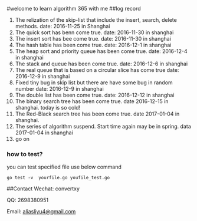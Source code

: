 #welcome to learn algorithm 365 with me
##log record
1. The relization of the skip-list that include the insert, search, delete methods.  date: 2016-11-25 in Shanghai
2. The quick sort has benn come true. date: 2016-11-30 in shanghai
3. The insert sort has bee come true.  date: 2016-11-30 in shanghai
4. The hash table has been come true. date: 2016-12-1 in shanghai
5. The heap sort and priority queue has been come true. date: 2016-12-4 in shanghai
6. The stack and queue has been come true. date: 2016-12-6 in shanghai
7. The real queue that is based on a circular slice has come true  date: 2016-12-9 in shanghai
8. Fixed tiny bug in skip list but there are have some bug in random number date: 2016-12-9 in shanghai
9. The double list has been come true. date: 2016-12-12 in shanghai
10. The binary search tree has been come true. date 2016-12-15 in shanghai. today is so cold!
11. The Red-Black search tree has been come true. date 2017-01-04 in shanghai. 
12. The series of algorithm suspend. Start time again may be in spring. data 2017-01-04 in shanghai
13. go on


### how to test?
you can test specified file use below command
```
go test -v  yourfile.go youfile_test.go
```

##Contact
Wechat: convertxy

QQ: 2698380951

Email: aliasliyu4@gmail.com
